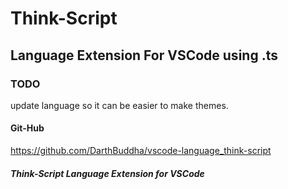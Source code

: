 # Think-Script

## Language Extension For VSCode using .ts

### TODO

update language so it can be easier to make themes.

#### Git-Hub

<https://github.com/DarthBuddha/vscode-language_think-script>

##### Think-Script Language Extension for VSCode
